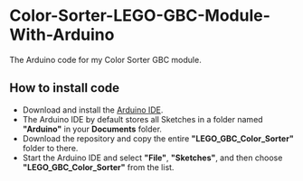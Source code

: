 # Color-Sorter-LEGO-GBC-Module-With-Arduino
The Arduino code for my Color Sorter GBC module.

## How to install code
- Download and install the [Arduino IDE](https://www.arduino.cc/en/software).
- The Arduino IDE by default stores all Sketches in a folder named **"Arduino"** in your **Documents** folder.
- Download the repository and copy the entire **"LEGO_GBC_Color_Sorter"** folder to there.
- Start the Arduino IDE and select **"File"**, **"Sketches"**, and then choose **"LEGO_GBC_Color_Sorter"** from the list.